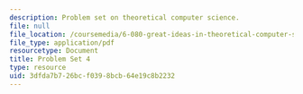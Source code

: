 ```yaml
---
description: Problem set on theoretical computer science.
file: null
file_location: /coursemedia/6-080-great-ideas-in-theoretical-computer-science-spring-2008/3dfda7b726bcf0398bcb64e19c8b2232_ps4.pdf
file_type: application/pdf
resourcetype: Document
title: Problem Set 4
type: resource
uid: 3dfda7b7-26bc-f039-8bcb-64e19c8b2232
---
```


